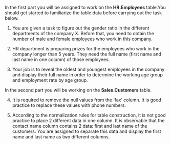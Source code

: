 In the first part you will be assigned to work on the **HR.Employees** table.You should get started to familiarize the table data before carrying out the task below.

  1. You are given a task to figure out the gender ratio in the different departments of the company X. Before that, you need to obtain the number of male and  female employees who work in this company. 

  2. HR department is preparing prizes for the employees who work in the company longer than 5 years. They need the full name (first name and last name in one column) of those employees.


  3. Your job is to reveal the oldest and youngest employees in the company and display their full name in order to determine the working age group and employment rate by age group. 


In the second part you will be working on the **Sales.Customers** table.

  4. It is required to remove the null values from the ‘fax’ column. It is good practice to replace these values with phone numbers.


  5. According to the normalization rules for table construction, it is not good practice to place 2 different data in one column. It is observable that the contact        name column contains 2 data: first and last name of the customers. You are assigned to separate this data and display the first name and last name as two different columns.
